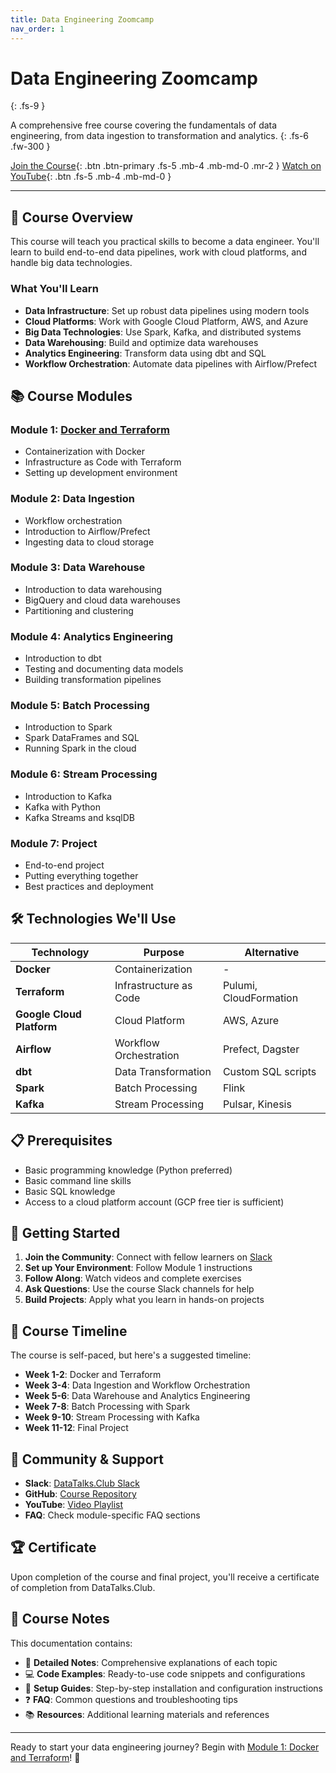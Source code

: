 ```yaml
---
title: Data Engineering Zoomcamp
nav_order: 1
---
```



# Data Engineering Zoomcamp
{: .fs-9 }

A comprehensive free course covering the fundamentals of data engineering, from data ingestion to transformation and analytics.
{: .fs-6 .fw-300 }

[Join the Course](https://github.com/DataTalksClub/data-engineering-zoomcamp){: .btn .btn-primary .fs-5 .mb-4 .mb-md-0 .mr-2 }
[Watch on YouTube](https://www.youtube.com/playlist?list=PL3MmuxUbc_hJed7dXYoJw8DoCuVHhGEQb){: .btn .fs-5 .mb-4 .mb-md-0 }

---

## 🎯 Course Overview

This course will teach you practical skills to become a data engineer. You'll learn to build end-to-end data pipelines, work with cloud platforms, and handle big data technologies.

### What You'll Learn

- **Data Infrastructure**: Set up robust data pipelines using modern tools
- **Cloud Platforms**: Work with Google Cloud Platform, AWS, and Azure
- **Big Data Technologies**: Use Spark, Kafka, and distributed systems
- **Data Warehousing**: Build and optimize data warehouses
- **Analytics Engineering**: Transform data using dbt and SQL
- **Workflow Orchestration**: Automate data pipelines with Airflow/Prefect

## 📚 Course Modules

### Module 1: [Docker and Terraform](01-docker-terraform/)
- Containerization with Docker
- Infrastructure as Code with Terraform
- Setting up development environment

### Module 2: Data Ingestion
- Workflow orchestration
- Introduction to Airflow/Prefect
- Ingesting data to cloud storage

### Module 3: Data Warehouse
- Introduction to data warehousing
- BigQuery and cloud data warehouses
- Partitioning and clustering

### Module 4: Analytics Engineering
- Introduction to dbt
- Testing and documenting data models
- Building transformation pipelines

### Module 5: Batch Processing
- Introduction to Spark
- Spark DataFrames and SQL
- Running Spark in the cloud

### Module 6: Stream Processing
- Introduction to Kafka
- Kafka with Python
- Kafka Streams and ksqlDB

### Module 7: Project
- End-to-end project
- Putting everything together
- Best practices and deployment

## 🛠️ Technologies We'll Use

| Technology | Purpose | Alternative |
|------------|---------|-------------|
| **Docker** | Containerization | - |
| **Terraform** | Infrastructure as Code | Pulumi, CloudFormation |
| **Google Cloud Platform** | Cloud Platform | AWS, Azure |
| **Airflow** | Workflow Orchestration | Prefect, Dagster |
| **dbt** | Data Transformation | Custom SQL scripts |
| **Spark** | Batch Processing | Flink |
| **Kafka** | Stream Processing | Pulsar, Kinesis |

## 📋 Prerequisites

- Basic programming knowledge (Python preferred)
- Basic command line skills
- Basic SQL knowledge
- Access to a cloud platform account (GCP free tier is sufficient)

## 🚀 Getting Started

1. **Join the Community**: Connect with fellow learners on [Slack](https://datatalks.club/slack.html)
2. **Set up Your Environment**: Follow Module 1 instructions
3. **Follow Along**: Watch videos and complete exercises
4. **Ask Questions**: Use the course Slack channels for help
5. **Build Projects**: Apply what you learn in hands-on projects

## 📅 Course Timeline

The course is self-paced, but here's a suggested timeline:

- **Week 1-2**: Docker and Terraform
- **Week 3-4**: Data Ingestion and Workflow Orchestration
- **Week 5-6**: Data Warehouse and Analytics Engineering
- **Week 7-8**: Batch Processing with Spark
- **Week 9-10**: Stream Processing with Kafka
- **Week 11-12**: Final Project

## 💬 Community & Support

- **Slack**: [DataTalks.Club Slack](https://datatalks.club/slack.html)
- **GitHub**: [Course Repository](https://github.com/DataTalksClub/data-engineering-zoomcamp)
- **YouTube**: [Video Playlist](https://www.youtube.com/playlist?list=PL3MmuxUbc_hJed7dXYoJw8DoCuVHhGEQb)
- **FAQ**: Check module-specific FAQ sections

## 🏆 Certificate

Upon completion of the course and final project, you'll receive a certificate of completion from DataTalks.Club.

## 📝 Course Notes

This documentation contains:
- 📖 **Detailed Notes**: Comprehensive explanations of each topic
- 💻 **Code Examples**: Ready-to-use code snippets and configurations
- 🔧 **Setup Guides**: Step-by-step installation and configuration instructions
- ❓ **FAQ**: Common questions and troubleshooting tips
- 📚 **Resources**: Additional learning materials and references

---

Ready to start your data engineering journey? Begin with [Module 1: Docker and Terraform](01-docker-terraform/)! 🚀 